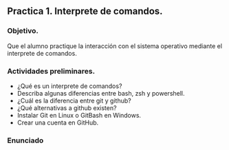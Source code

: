 ## Practica 1. Interprete de comandos.

### Objetivo.

Que el alumno practique la interacción con el sistema operativo mediante el interprete de comandos.

### Actividades preliminares.

- ¿Qué es un interprete de comandos?
- Describa algunas diferencias entre bash, zsh y powershell.
- ¿Cuál es la diferencia entre git y github?
- ¿Qué alternativas a github existen?
- Instalar Git en Linux o GitBash en Windows.
- Crear una cuenta en GitHub.

### Enunciado
